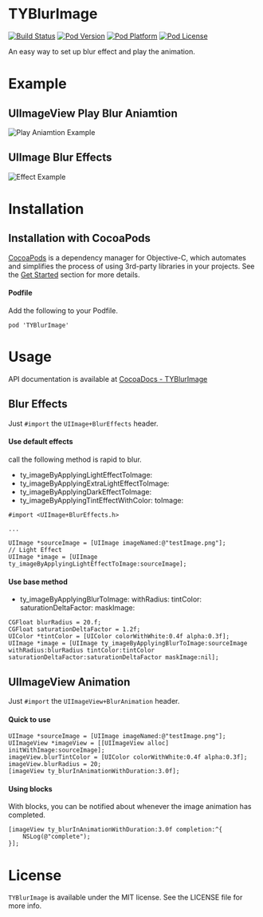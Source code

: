 TYBlurImage
=========
[![Build Status](http://img.shields.io/travis/luckytianyiyan/TYBlurImage/master.svg?style=flat)](https://travis-ci.org/luckytianyiyan/TYBlurImage)
[![Pod Version](http://img.shields.io/cocoapods/v/TYBlurImage.svg?style=flat)](http://cocoadocs.org/docsets/TYBlurImage/)
[![Pod Platform](http://img.shields.io/cocoapods/p/TYBlurImage.svg?style=flat)](http://cocoadocs.org/docsets/TYBlurImage/)
[![Pod License](http://img.shields.io/cocoapods/l/TYBlurImage.svg?style=flat)](https://www.apache.org/licenses/LICENSE-2.0.html)

An easy way to set up blur effect and play the animation.

Example
===

UIImageView Play Blur Aniamtion
---

![Play Aniamtion Example](https://raw.githubusercontent.com/luckytianyiyan/TYBlurImage/master/README-Res/BlurImageView.gif)

UIImage Blur Effects
---

![Effect Example](https://raw.githubusercontent.com/luckytianyiyan/TYBlurImage/master/README-Res/BlurImage.gif)

Installation
===

Installation with CocoaPods
---

[CocoaPods](http://cocoapods.org/) is a dependency manager for Objective-C, which automates and simplifies the process of using 3rd-party libraries in your projects. See the [Get Started](http://cocoapods.org/#get_started) section for more details.

#### Podfile

Add the following to your Podfile.

```
pod 'TYBlurImage'
```

Usage
===

API documentation is available at [CocoaDocs - TYBlurImage](http://cocoadocs.org/docsets/TYBlurImage/)

Blur Effects
---

Just `#import` the `UIImage+BlurEffects` header.

#### Use default effects

call the following method is rapid to blur.

* ty_imageByApplyingLightEffectToImage:
* ty_imageByApplyingExtraLightEffectToImage:
* ty_imageByApplyingDarkEffectToImage:
* ty_imageByApplyingTintEffectWithColor: toImage:

```
#import <UIImage+BlurEffects.h>

...

UIImage *sourceImage = [UIImage imageNamed:@"testImage.png"];
// Light Effect
UIImage *image = [UIImage ty_imageByApplyingLightEffectToImage:sourceImage];
```

#### Use base method

- ty_imageByApplyingBlurToImage: withRadius: tintColor: saturationDeltaFactor: maskImage:

```
CGFloat blurRadius = 20.f;
CGFloat saturationDeltaFactor = 1.2f;
UIColor *tintColor = [UIColor colorWithWhite:0.4f alpha:0.3f];
UIImage *image = [UIImage ty_imageByApplyingBlurToImage:sourceImage withRadius:blurRadius tintColor:tintColor saturationDeltaFactor:saturationDeltaFactor maskImage:nil];
```

UIImageView Animation
---

Just `#import` the `UIImageView+BlurAnimation` header.

#### Quick to use

```
UIImage *sourceImage = [UIImage imageNamed:@"testImage.png"];
UIImageView *imageView = [[UIImageView alloc] initWithImage:sourceImage];
imageView.blurTintColor = [UIColor colorWithWhite:0.4f alpha:0.3f];
imageView.blurRadius = 20;
[imageView ty_blurInAnimationWithDuration:3.0f];
```
#### Using blocks

With blocks, you can be notified about whenever the image animation has completed.

```
[imageView ty_blurInAnimationWithDuration:3.0f completion:^{
	NSLog(@"complete");
}];
```

License
===

`TYBlurImage` is available under the MIT license. See the LICENSE file for more info.
